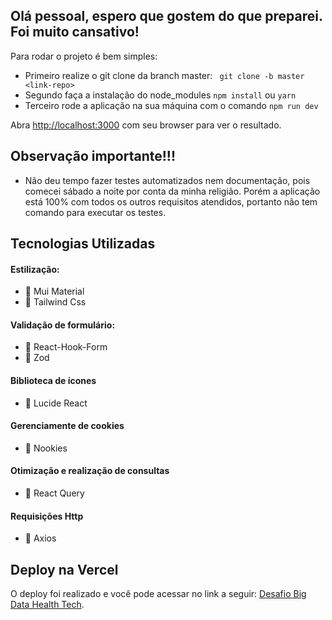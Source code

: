 
## Olá pessoal, espero que gostem do que preparei. Foi muito cansativo!

Para rodar o projeto é bem simples:

- Primeiro realize o git clone da branch master: ``` git clone -b master <link-repo>```
- Segundo faça a instalação do node_modules ``` npm install ``` ou ``` yarn ```
- Terceiro rode a aplicação na sua máquina com o comando ``` npm run dev ```

Abra [http://localhost:3000](http://localhost:3000) com seu browser para ver o resultado.

## Observação importante!!!

- Não deu tempo fazer testes automatizados nem documentação, pois comecei sábado a noite por conta da minha religião. Porém a aplicação está 100% com todos os outros requisitos atendidos, portanto não tem comando para executar os testes.

## Tecnologias Utilizadas

#### Estilização:
- 🤖 Mui Material
- 🤖 Tailwind Css

#### Validação de formulário:
- 🤖 React-Hook-Form 
- 🤖 Zod

#### Biblioteca de ícones
- 🤖 Lucide React

#### Gerenciamente de cookies
- 🤖 Nookies

#### Otimização e realização de consultas
- 🤖 React Query

#### Requisições Http 
- 🤖 Axios


## Deploy na Vercel

O deploy foi realizado e você pode acessar no link a seguir: [Desafio Big Data Health Tech](https://nextjs-desafio-big-data-health.vercel.app).

